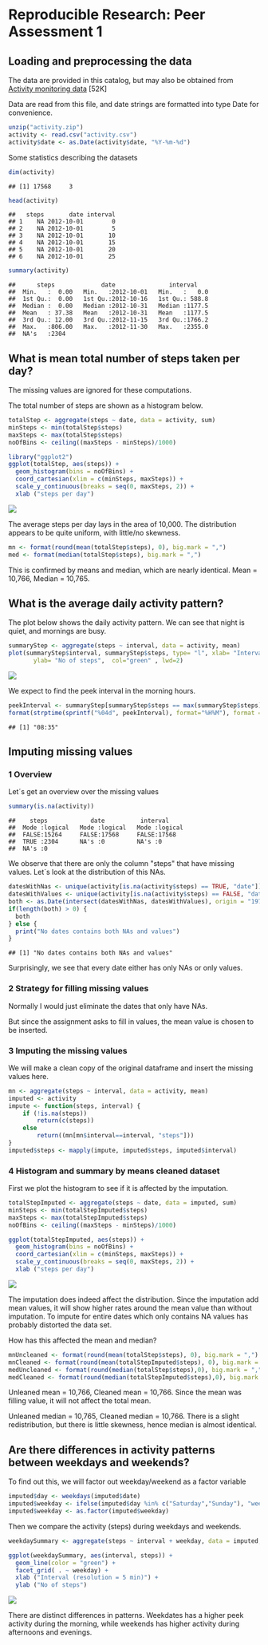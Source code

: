 # Reproducible Research: Peer Assessment 1


## Loading and preprocessing the data

The data are provided in this catalog, but may also be obtained from
 [Activity monitoring data](https://d396qusza40orc.cloudfront.net/repdata%2Fdata%2Factivity.zip) [52K]

Data are read from this file, and date strings are formatted into type Date for convenience.


```r
unzip("activity.zip")
activity <- read.csv("activity.csv")
activity$date <- as.Date(activity$date, "%Y-%m-%d")
```

Some statistics describing the datasets

```r
dim(activity)
```

```
## [1] 17568     3
```

```r
head(activity)
```

```
##   steps       date interval
## 1    NA 2012-10-01        0
## 2    NA 2012-10-01        5
## 3    NA 2012-10-01       10
## 4    NA 2012-10-01       15
## 5    NA 2012-10-01       20
## 6    NA 2012-10-01       25
```

```r
summary(activity)
```

```
##      steps             date               interval     
##  Min.   :  0.00   Min.   :2012-10-01   Min.   :   0.0  
##  1st Qu.:  0.00   1st Qu.:2012-10-16   1st Qu.: 588.8  
##  Median :  0.00   Median :2012-10-31   Median :1177.5  
##  Mean   : 37.38   Mean   :2012-10-31   Mean   :1177.5  
##  3rd Qu.: 12.00   3rd Qu.:2012-11-15   3rd Qu.:1766.2  
##  Max.   :806.00   Max.   :2012-11-30   Max.   :2355.0  
##  NA's   :2304
```

## What is mean total number of steps taken per day?
The missing values are ignored for these computations.

The total number of steps are shown as a histogram below.

```r
totalStep <- aggregate(steps ~ date, data = activity, sum)
minSteps <- min(totalStep$steps)
maxSteps <- max(totalStep$steps)
noOfBins <- ceiling((maxSteps - minSteps)/1000)

library("ggplot2")
ggplot(totalStep, aes(steps)) +
  geom_histogram(bins = noOfBins) +
  coord_cartesian(xlim = c(minSteps, maxSteps)) +
  scale_y_continuous(breaks = seq(0, maxSteps, 2)) +
  xlab ("steps per day")
```

![](PA1_template_files/figure-html/steps_per_day_hist-1.png)<!-- -->

The average steps per day lays in the area of 10,000. The distribution appears 
to be quite uniform, with little/no skewness. 


```r
mn <- format(round(mean(totalStep$steps), 0), big.mark = ",")
med <- format(median(totalStep$steps), big.mark = ",")
```

This is confirmed by means and median, which are nearly identical. 
Mean = 10,766,  Median = 10,765.


## What is the average daily activity pattern?
The plot below shows the daily activity pattern. We can see that night is quiet, and 
mornings are busy.

```r
summaryStep <- aggregate(steps ~ interval, data = activity, mean)
plot(summaryStep$interval, summaryStep$steps, type= "l", xlab= "Interval (resolution = 5 min)", 
       ylab= "No of steps",  col="green" , lwd=2)
```

![](PA1_template_files/figure-html/daily_activity_pattern-1.png)<!-- -->

We expect to find the peek interval in the morning hours.

```r
peekInterval <- summaryStep[summaryStep$steps == max(summaryStep$steps), "interval"]
format(strptime(sprintf("%04d", peekInterval), format="%H%M"), format = "%H:%M")
```

```
## [1] "08:35"
```

## Imputing missing values

### 1 Overview
Let´s get an overview over the missing values


```r
summary(is.na(activity))
```

```
##    steps            date          interval      
##  Mode :logical   Mode :logical   Mode :logical  
##  FALSE:15264     FALSE:17568     FALSE:17568    
##  TRUE :2304      NA's :0         NA's :0        
##  NA's :0
```

We observe that there are only the column "steps" that have missing values.
Let´s look at the distribution of this NAs.


```r
datesWithNas <- unique(activity[is.na(activity$steps) == TRUE, "date"])
datesWithValues <- unique(activity[is.na(activity$steps) == FALSE, "date"])
both <- as.Date(intersect(datesWithNas, datesWithValues), origin = "1970-01-01")
if(length(both) > 0) {
  both
} else {
  print("No dates contains both NAs and values")
}
```

```
## [1] "No dates contains both NAs and values"
```

Surprisingly, we see that every date either has only NAs or only values.

### 2 Strategy for filling missing values
Normally I would just eliminate the dates that only have NAs.

But since the assignment asks to fill in values, the mean value is chosen to be inserted.

### 3 Imputing the missing values
We will make a clean copy of the original dataframe and insert the missing values here.

```r
mn <- aggregate(steps ~ interval, data = activity, mean)
imputed <- activity
impute <- function(steps, interval) {
    if (!is.na(steps))
        return(c(steps))
    else
        return((mn[mn$interval==interval, "steps"]))
}
imputed$steps <- mapply(impute, imputed$steps, imputed$interval)
```

### 4 Histogram and summary by means cleaned dataset
First we plot the histogram to see if it is affected by the imputation.

```r
totalStepImputed <- aggregate(steps ~ date, data = imputed, sum)
minSteps <- min(totalStepImputed$steps)
maxSteps <- max(totalStepImputed$steps)
noOfBins <- ceiling((maxSteps - minSteps)/1000)

ggplot(totalStepImputed, aes(steps)) +
  geom_histogram(bins = noOfBins) +
  coord_cartesian(xlim = c(minSteps, maxSteps)) +
  scale_y_continuous(breaks = seq(0, maxSteps, 2)) +
  xlab ("steps per day")
```

![](PA1_template_files/figure-html/imputed_histogram-1.png)<!-- -->

The imputation does indeed affect the distribution. Since the imputation add mean values,
it will show higher rates around the mean value than without imputation. To impute for
entire dates which only contains NA values has probably distorted the data set.

How has this affected the mean and median?

```r
mnUncleaned <- format(round(mean(totalStep$steps), 0), big.mark = ",")
mnCleaned <- format(round(mean(totalStepImputed$steps), 0), big.mark = ",")
medUncleaned <- format(round(median(totalStep$steps),0), big.mark = ",")
medCleaned <- format(round(median(totalStepImputed$steps),0), big.mark = ",")
```

Unleaned mean = 10,766,  Cleaned mean = 10,766. 
Since the mean was filling value, it will not affect the total mean.

Unleaned median = 10,765,  Cleaned median = 10,766. 
There is a slight redistribution, but there is little skewness, hence median is almost identical.


## Are there differences in activity patterns between weekdays and weekends?

To find out this, we will factor out weekday/weekend as a factor variable

```r
imputed$day <- weekdays(imputed$date)
imputed$weekday <- ifelse(imputed$day %in% c("Saturday","Sunday"), "weekend", "weekday")
imputed$weekday <- as.factor(imputed$weekday)
```

Then we compare the activity (steps) during weekdays and weekends.

```r
weekdaySummary <- aggregate(steps ~ interval + weekday, data = imputed, mean)

ggplot(weekdaySummary, aes(interval, steps)) +
  geom_line(color = "green") +
  facet_grid( . ~ weekday) +
  xlab ("Interval (resolution = 5 min)") +
  ylab ("No of steps")
```

![](PA1_template_files/figure-html/cmp_weekdays_weekend-1.png)<!-- -->

There are distinct differences in patterns. Weekdates has a higher peek activity during the morning, 
while weekends has higher activity during afternoons and evenings.
